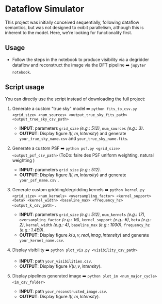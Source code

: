 # Dataflow Simulator

This project was initially conceived sequentially, following dataflow semantics, but was not designed to exibit parallelism, although this is inherent to the model. Here, we're looking for functionality first.

## Usage

- Follow the steps in the notebook to produce visibility via a degridder dataflow and reconstruct the image via the DFT pipeline :arrow_right: `jupyter notebook`.

## Script usage

You can directly use the script instead of downloading the full project:

1. Generate a custom "true sky" model :arrow_right: `python fits_to_csv.py <grid_size> <num_sources> <output_true_sky_fits_path> <output_true_sky_csv_path>`
   - **INPUT**: parameters `grid_size` *(e.g.: 512)*, `num_sources` *(e.g.: 3)*.
   - **OUTPUT**: Display figure $I(l,m,Intensity)$ and generate `your_true_sky_name.csv` and `your_true_sky_name.fits`.

2. Generate a custom PSF :arrow_right: `python psf.py <grid_size> <output_psf_csv_path>`  (ToDo: faire des PSF uniform weighting, natural weighting )
   - **INPUT**: parameters `grid_size` *(e.g.: 512)*.
   - **OUTPUT**: Display figure $I(l,m,Intensity)$ and generate `your_psf_name.csv` .

3. Generate custom gridding/degridding kernels :arrow_right: `python kernel.py <grid_size> <num_kernels> <oversampling_factor> <kernel_support> <beta> <kernel_width> <baseline_max> <frequency_hz> <output_k_csv_path>` .
   - **INPUT**: parameters `grid_size` *(e.g.: 512)*, `num_kernels` *(e.g.: 17)*, `oversampling_factor` *(e.g.: 16)*, `kernel_support` *(e.g.: 6)*, `beta` *(e.g.: 2)*, `kernel_width` *(e.g.: 4)*, `baseline_max` *(e.g.: 1000)*, `frequency_hz` *(e.g.: 1.4E9)*.
   - **OUTPUT**: Display figure $k(u,v,real, imag,Intensity)$ and generate `your_kernel_name.csv`.

4. Display visibility :arrow_right:  `python plot_vis.py <visibility_csv_path>`
   - **INPUT**: path `your_visibilities.csv`.
   - **OUTPUT**: Display figure $V(u,v,intensity)$.

5. Display pipelines generated image :arrow_right: `python plot_im <num_major_cycle> <im_csv_folder>`
   - **INPUT**: path `your_reconstructed_image.csv`.
   - **OUTPUT**: Display figure $I(l,m,Intensity)$.

